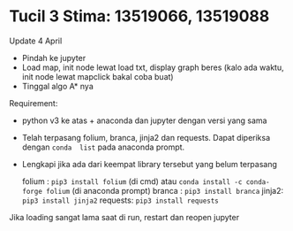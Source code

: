 # Tucil 3 Stima: 13519066, 13519088
Update 4 April
- Pindah ke jupyter
- Load map, init node lewat load txt, display graph beres (kalo ada waktu, init node lewat mapclick bakal coba buat)
- Tinggal algo A* nya

Requirement:
- python v3 ke atas + anaconda dan jupyter dengan versi yang sama
- Telah terpasang folium, branca, jinja2 dan requests. Dapat diperiksa dengan `conda  list` pada anaconda prompt.
- Lengkapi jika ada dari keempat library tersebut yang belum terpasang

  folium : `pip3 install folium` (di cmd) atau `conda install -c conda-forge folium` (di anaconda prompt)
  branca : `pip3 install branca` 
  jinja2: `pip3 install jinja2`
  requests: `pip3 install requests`


Jika loading sangat lama saat di run, restart dan reopen jupyter
